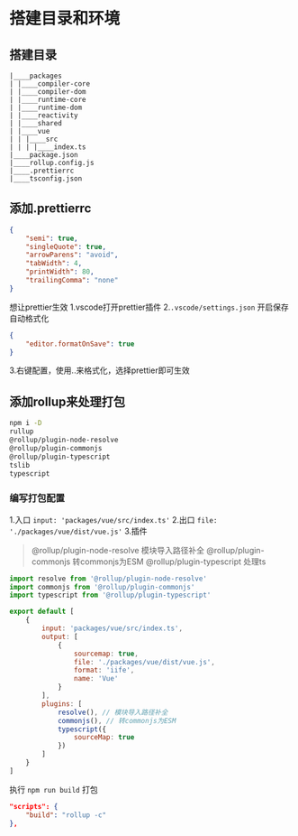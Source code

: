 # 搭建目录和环境

## 搭建目录
```
|____packages
| |____compiler-core
| |____compiler-dom
| |____runtime-core
| |____runtime-dom
| |____reactivity
| |____shared
| |____vue
| | |____src
| | | |____index.ts
|____package.json
|____rollup.config.js
|____.prettierrc
|____tsconfig.json
```

## 添加.prettierrc

```JSON
{
    "semi": true,
    "singleQuote": true,
    "arrowParens": "avoid",
    "tabWidth": 4,
    "printWidth": 80,
    "trailingComma": "none"
}
```

想让prettier生效
1.vscode打开prettier插件
2.`.vscode/settings.json` 开启保存自动格式化
```JSON
{
    "editor.formatOnSave": true
}
```
3.右键配置，使用..来格式化，选择prettier即可生效


## 添加rollup来处理打包
```bash
npm i -D
rullup 
@rollup/plugin-node-resolve
@rollup/plugin-commonjs
@rollup/plugin-typescript
tslib
typescript
```

### 编写打包配置

1.入口 `input: 'packages/vue/src/index.ts'`
2.出口 `file: './packages/vue/dist/vue.js'`
3.插件 
> @rollup/plugin-node-resolve 模块导入路径补全
> @rollup/plugin-commonjs 转commonjs为ESM
> @rollup/plugin-typescript 处理ts

```js
import resolve from '@rollup/plugin-node-resolve'
import commonjs from '@rollup/plugin-commonjs'
import typescript from '@rollup/plugin-typescript'

export default [
    {
        input: 'packages/vue/src/index.ts',
        output: [
            {
                sourcemap: true,
                file: './packages/vue/dist/vue.js',
                format: 'iife',
                name: 'Vue'
            }
        ],
        plugins: [
            resolve(), // 模块导入路径补全
            commonjs(), // 转commonjs为ESM
            typescript({
                sourceMap: true
            })
        ]
    }
]
```
执行 `npm run build` 打包
```JSON
"scripts": {
    "build": "rollup -c"
},
```
